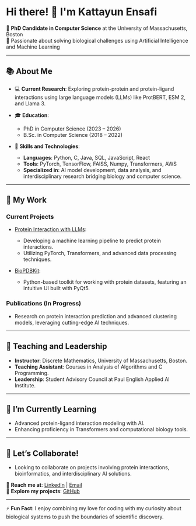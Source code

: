 
# Hi there! 👋 I'm Kattayun Ensafi

🔬 **PhD Candidate in Computer Science** at the University of Massachusetts, Boston  
🔭 Passionate about solving biological challenges using Artificial Intelligence and Machine Learning

---

## 📚 About Me

- 💻 **Current Research**: Exploring protein-protein and protein-ligand interactions using large language models (LLMs) like ProtBERT, ESM 2, and Llama 3.
- 🎓 **Education**:  
  - PhD in Computer Science (2023 – 2026)  
  - B.Sc. in Computer Science (2018 – 2022)  

- 📖 **Skills and Technologies**:  
  - **Languages**: Python, C, Java, SQL, JavaScript, React  
  - **Tools**: PyTorch, TensorFlow, FAISS, Numpy, Transformers, AWS  
  - **Specialized in**: AI model development, data analysis, and interdisciplinary research bridging biology and computer science.

---

## 🚀 My Work

### **Current Projects**
- [Protein Interaction with LLMs](https://github.com/kattens/Protein-Interaction-with-LLMs):  
  - Developing a machine learning pipeline to predict protein interactions.
  - Utilizing PyTorch, Transformers, and advanced data processing techniques.  

- [BioPDBKit](https://github.com/kattens/BioPDBKit):  
  - Python-based toolkit for working with protein datasets, featuring an intuitive UI built with PyQt5.

### **Publications (In Progress)**  
- Research on protein interaction prediction and advanced clustering models, leveraging cutting-edge AI techniques.

---

## 🏫 Teaching and Leadership
- **Instructor**: Discrete Mathematics, University of Massachusetts, Boston.  
- **Teaching Assistant**: Courses in Analysis of Algorithms and C Programming.  
- **Leadership**: Student Advisory Council at Paul English Applied AI Institute.

---

## 🌱 I’m Currently Learning
- Advanced protein-ligand interaction modeling with AI.
- Enhancing proficiency in Transformers and computational biology tools.

---

## 🤝 Let’s Collaborate!
- Looking to collaborate on projects involving protein interactions, bioinformatics, and interdisciplinary AI solutions.  

💬 **Reach me at**: [LinkedIn](https://linkedin.com/in/kattayun-ensafi-370a20237/) | [Email](mailto:k.ensafitakaldani001@umb.edu)  
📂 **Explore my projects**: [GitHub](https://github.com/kattens)

---

⚡ **Fun Fact**: I enjoy combining my love for coding with my curiosity about biological systems to push the boundaries of scientific discovery.
